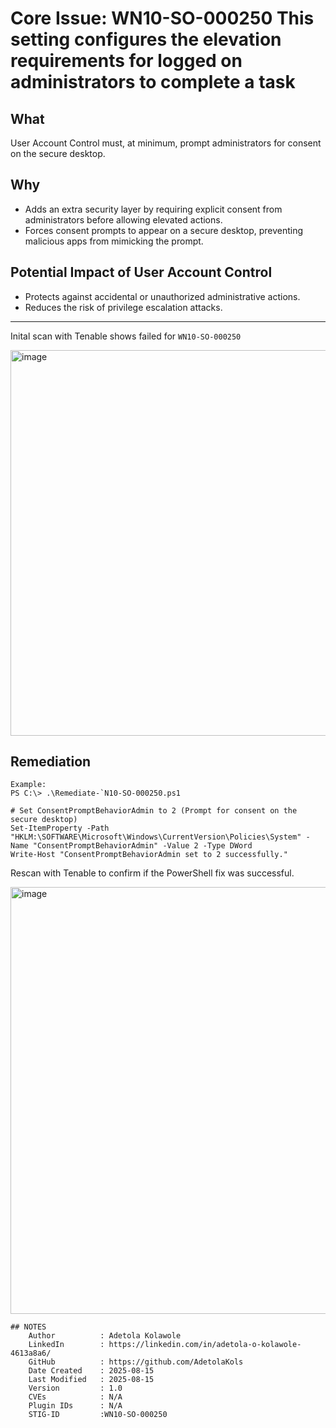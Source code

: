 # Core Issue: WN10-SO-000250 This setting configures the elevation requirements for logged on administrators to complete a task 

## What
User Account Control must, at minimum, prompt administrators for consent on the secure desktop.

## Why
- Adds an extra security layer by requiring explicit consent from administrators before allowing elevated actions.
- Forces consent prompts to appear on a secure desktop, preventing malicious apps from mimicking the prompt.

## Potential Impact of User Account Control
-  Protects against accidental or unauthorized administrative actions.
-  Reduces the risk of privilege escalation attacks.
---
Inital scan with Tenable shows failed for `WN10-SO-000250`

<img width="1918" height="617" alt="image" src="https://github.com/user-attachments/assets/91d9af68-ce83-4604-9997-954a994c7a11" />

## Remediation
    Example:
    PS C:\> .\Remediate-`N10-SO-000250.ps1
```
# Set ConsentPromptBehaviorAdmin to 2 (Prompt for consent on the secure desktop)
Set-ItemProperty -Path "HKLM:\SOFTWARE\Microsoft\Windows\CurrentVersion\Policies\System" -Name "ConsentPromptBehaviorAdmin" -Value 2 -Type DWord
Write-Host "ConsentPromptBehaviorAdmin set to 2 successfully."

```
Rescan with Tenable to confirm if the PowerShell fix was successful.

<img width="1880" height="683" alt="image" src="https://github.com/user-attachments/assets/3bbb40c0-2614-4cf9-afc3-ce2656ffa45b" />

```
## NOTES
    Author          : Adetola Kolawole
    LinkedIn        : https://linkedin.com/in/adetola-o-kolawole-4613a8a6/
    GitHub          : https://github.com/AdetolaKols
    Date Created    : 2025-08-15
    Last Modified   : 2025-08-15
    Version         : 1.0
    CVEs            : N/A
    Plugin IDs      : N/A
    STIG-ID         :WN10-SO-000250

